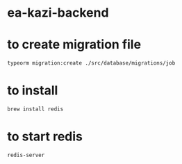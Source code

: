 # ea-kazi-backend




#  to create migration file 

```
typeorm migration:create ./src/database/migrations/job
```


#  to install 

```
brew install redis
```

#  to start redis


```
redis-server
```
